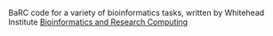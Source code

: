 BaRC code for a variety of bioinformatics tasks, written by 
Whitehead Institute [Bioinformatics and Research Computing](http://barc.wi.mit.edu/)
